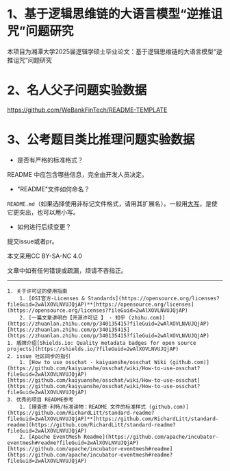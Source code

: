 # 1、基于逻辑思维链的大语言模型“逆推诅咒”问题研究

本项目为湘潭大学2025届逻辑学硕士毕业论文：基于逻辑思维链的大语言模型“逆推诅咒”问题研究

# 2、名人父子问题实验数据

https://github.com/WeBankFinTech/README-TEMPLATE

# 3、公考题目类比推理问题实验数据

* 是否有严格的标准格式？

README 中应包含哪些信息，完全由开发人员决定。

* "README"文件如何命名？

`README.md`（如果选择使用非标记文件格式，请用其扩展名）。一般用[大写](https://softwareengineering.stackexchange.com/q/301691/298927?fileGuid=2wAlXOVLNVUJQjAP)，是使它更突出，也可以用小写。

* 如何进行后续变更？

提交issue或者pr。


本文采用CC BY-SA-NC 4.0

文章中如有任何错误或疏漏，烦请不吝指正。


---


    1. 关于许可证的使用指南
        1. [OSI官方-Licenses & Standards](https://opensource.org/licenses?fileGuid=2wAlXOVLNVUJQjAP)**[https://opensource.org/licenses](https://opensource.org/licenses?fileGuid=2wAlXOVLNVUJQjAP)
        2. [一篇文章讲明白【开源许可证 】 - 知乎 (zhihu.com)](https://zhuanlan.zhihu.com/p/340135415?fileGuid=2wAlXOVLNVUJQjAP)[https://zhuanlan.zhihu.com/p/340135415](https://zhuanlan.zhihu.com/p/340135415?fileGuid=2wAlXOVLNVUJQjAP)
    1. 盾牌介绍[Shields.io: Quality metadata badges for open source projects](https://shields.io/?fileGuid=2wAlXOVLNVUJQjAP)
    2. issue 社区同步的指引
        1. [How to use osschat · kaiyuanshe/osschat Wiki (github.com)](https://github.com/kaiyuanshe/osschat/wiki/How-to-use-osschat?fileGuid=2wAlXOVLNVUJQjAP)[https://github.com/kaiyuanshe/osschat/wiki/How-to-use-osschat](https://github.com/kaiyuanshe/osschat/wiki/How-to-use-osschat?fileGuid=2wAlXOVLNVUJQjAP)
    3. 优秀的项目 README参考
        1. [理查德·利特/标准读物：README 文件的标准样式 (github.com)](https://github.com/RichardLitt/standard-readme?fileGuid=2wAlXOVLNVUJQjAP)**[https://github.com/RichardLitt/standard-readme](https://github.com/RichardLitt/standard-readme?fileGuid=2wAlXOVLNVUJQjAP)
        2. [Apache EventMesh Readme](https://github.com/apache/incubator-eventmesh#readme?fileGuid=2wAlXOVLNVUJQjAP)[https://github.com/apache/incubator-eventmesh#readme](https://github.com/apache/incubator-eventmesh#readme?fileGuid=2wAlXOVLNVUJQjAP)


